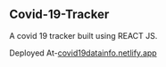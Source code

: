 ## Covid-19-Tracker
A covid 19 tracker built using REACT JS.

Deployed At-[covid19datainfo.netlify.app](https://covid19datainfo.netlify.app/)
